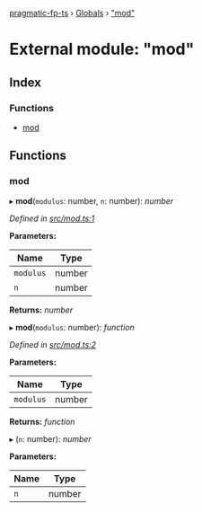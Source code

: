 [pragmatic-fp-ts](../README.md) › [Globals](../globals.md) › ["mod"](_mod_.md)

# External module: "mod"

## Index

### Functions

* [mod](_mod_.md#mod)

## Functions

###  mod

▸ **mod**(`modulus`: number, `n`: number): *number*

*Defined in [src/mod.ts:1](https://github.com/hermann-p/pragmatic-fp-ts/blob/ce213e6/src/mod.ts#L1)*

**Parameters:**

Name | Type |
------ | ------ |
`modulus` | number |
`n` | number |

**Returns:** *number*

▸ **mod**(`modulus`: number): *function*

*Defined in [src/mod.ts:2](https://github.com/hermann-p/pragmatic-fp-ts/blob/ce213e6/src/mod.ts#L2)*

**Parameters:**

Name | Type |
------ | ------ |
`modulus` | number |

**Returns:** *function*

▸ (`n`: number): *number*

**Parameters:**

Name | Type |
------ | ------ |
`n` | number |
